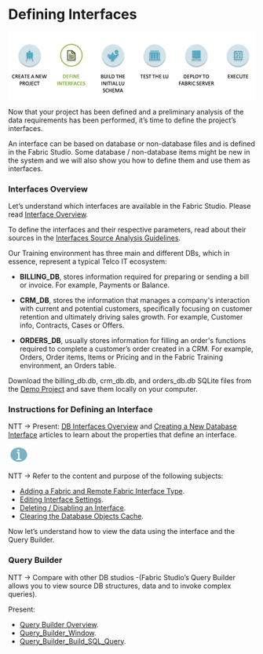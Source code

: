 #   Defining Interfaces

![](/academy/Training_Level_1/03_fabric_basic_LU/images/fabric_main_flow_03.png)

Now that your project has been defined and a preliminary analysis of the data requirements has been performed, it’s time to define the project’s interfaces. 

 An interface can be based on database or non-database files and is defined in the Fabric Studio. Some database / non-database items might be new in the system and we will also show you how to define them and use them as interfaces.

 

### Interfaces Overview

Let’s understand which interfaces are available in the Fabric Studio. Please read [Interface Overview](/articles/05_DB_interfaces/01_interfaces_overview.md).

To define the interfaces and their respective parameters, read about their sources in the [Interfaces Source Analysis Guidelines](/articles/05_DB_interfaces/02_interfaces_source_analysis_guidelines.md).

Our Training environment has three main and different DBs, which in essence, represent a typical Telco IT ecosystem:

- **BILLING_DB**, stores information required for preparing or sending a bill or invoice. For example, Payments or Balance. 

- **CRM_DB**, stores the information that manages a company's interaction with current and potential customers, specifically focusing on customer retention and ultimately driving sales growth. For example, Customer info, Contracts, Cases or Offers.

- **ORDERS_DB**, usually stores information for filling an order's functions required to complete a customer’s order created in a CRM. For example, Orders, Order items, Items or Pricing and in the Fabric Training environment, an Orders table. 

 Download the billing_db.db, crm_db.db, and orders_db.db SQLite files from the [Demo Project](/articles/demo_project/SqliteDB) and save them locally on your computer.


### Instructions for Defining an Interface 

NTT -> Present: [DB Interfaces Overview](/articles/05_DB_interfaces/03_DB_interfaces_overview.md) and [Creating a New Database Interface](/articles/05_DB_interfaces/04_creating_a_new_database_interface.md) articles to learn about the properties that define an interface. 


![](/academy/Training_Level_1/03_fabric_basic_LU/images/information.png) 


NTT -> Refer to the content and purpose of the following subjects:

- [Adding a Fabric and Remote Fabric Interface Type](/articles/05_DB_interfaces/05_adding_a_fabric_and_remote_fabric_interface_type.md).
- [Editing Interface Settings](/articles/05_DB_interfaces/06_editing_interface_settings.md).
- [Deleting / Disabling an Interface](/articles/05_DB_interfaces/07_deleting_disabling_an_interface.md).
- [Clearing the Database Objects Cache](/articles/05_DB_interfaces/08_clearing_the_database_objects_cache.md).

 Now let’s understand how to view the data using the interface and the Query Builder.


### Query Builder

NTT -> Compare with other DB studios -(Fabric Studio’s Query Builder allows you to view source DB structures, data and to invoke complex queries). 

Present:

- [Query Builder Overview](/articles/11_query_builder/01_query_builder_overview.md).
- [Query_Builder_Window](/articles/11_query_builder/02_query_builder_window.md).
- [Query_Builder_Build_SQL_Query](/articles/11_query_builder/03_building_and_running_an_sql_query.md#main-window---editing-an-sql-query).


